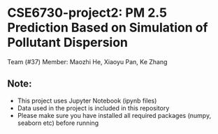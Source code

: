 # CSE6730-project2: PM 2.5 Prediction Based on Simulation of Pollutant Dispersion

Team (#37) Member:
Maozhi He, Xiaoyu Pan, Ke Zhang

## Note:

- This project uses Jupyter Notebook (ipynb files)
- Data used in the project is included in this repository
- Please make sure you have installed all required packages (numpy, seaborn etc) before running
